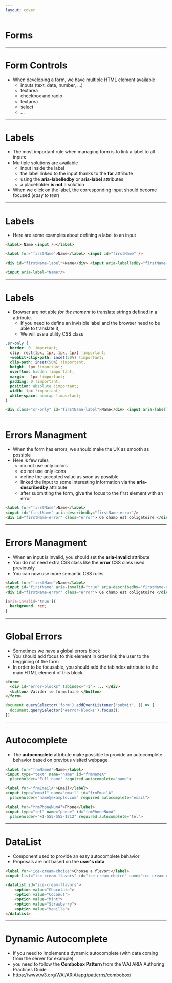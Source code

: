 ```yaml
---
layout: cover
---
```


# Forms

---

# Form Controls

* When developing a form, we have multiple HTML element available
  * inputs (text, date, number, ...)
  * textarea
  * checkbox and radio
  * textarea
  * select
  * ...
  
---

# Labels

* The most important rule when managing form is to link a label to all inputs
* Multiple solutions are available
  * input inside the label
  * the label linked to the input thanks to the **for** attribute
  * using the **aria-labelledby** or **aria-label** attributes
  * a placeholder **is not** a solution
* When we click on the label, the corresponding input should become focused (*easy to test*) 

---

# Labels

* Here are some examples about defining a label to an input

```html
<label> Name <input /></label>

<label for="firstName">Name</label> <input id="firstName" />

<div id="firstName-label">Name</div> <input aria-labelledBy="firstName-label" />

<input aria-label="Name"/>
```  

--- 

# Labels

* Browser are not able *for the moment* to translate strings defined in a attribute. 
  * If you need to define an invisible label and the browser need to be able to translate it, 
  * We will use a utility CSS class

```css
.sr-only {
  border: 0 !important;
  clip: rect(1px, 1px, 1px, 1px) !important;
  -webkit-clip-path: inset(50%) !important;
  clip-path: inset(50%) !important;
  height: 1px !important;
  overflow: hidden !important;
  margin: -1px !important;
  padding: 0 !important;
  position: absolute !important;
  width: 1px !important;
  white-space: nowrap !important;
}
```

```html
<div class="sr-only" id="firstName-label">Name</div> <input aria-labelledBy="firstName-label" />
```  

--- 


# Errors Managment

* When the form has errors, we should make the UX as smooth as possible
* Here is few rules
  * do not use only colors
  * do not use only icons
  * define the accepted value as soon as possible
  * linked the input to some interesting information via the **aria-describedby** attribute
  * after submitting the form, give the focus to the first element with an error  

```html
<label for="firstName">Name</label> 
<input id="firstName" aria-describedby="firstName-error"/>
<div id="firstName-error" class="error"> Ce champ est obligatoire </div>
```

---

# Errors Managment

* When an input is invalid, you should set the **aria-invalid** attribute
* You do not need extra CSS class like the **error** CSS class used previously
* You can now use more semantic CSS rules

```html
<label for="firstName">Name</label> 
<input id="firstName" aria-invalid="true" aria-describedby="firstName-error"/>
<div id="firstName-error" class="error"> Ce champ est obligatoire </div>
```

```css
[aria-invalid='true']{
  background: red;
}
```


--- 

# Global Errors

* Sometimes we have a global errors block
* You should add focus to this element in order link the user to the beggining of the form
* In order to be focusable, you should add the tabindex attribute to the main HTML element of this block. 

```html
<form>
  <div id="error-blocks" tabindex="-1"> ... </div>
  <button> Valider le formulaire </button>  
</form>  
```

```javascript
document.querySelector('form').addEventListener('submit', () => {
  document.querySelector('#error-blocks').focus();
})
```

---

# Autocomplete

* The **autocomplete** attribute make possible to provide an autocomplete behavior based on previous visited webpage

```html
<label for="frmNameA">Name</label>
<input type="text" name="name" id="frmNameA"
  placeholder="Full name" required autocomplete="name">

<label for="frmEmailA">Email</label>
<input type="email" name="email" id="frmEmailA"
  placeholder="name@example.com" required autocomplete="email">

<label for="frmPhoneNumA">Phone</label>
<input type="tel" name="phone" id="frmPhoneNumA"
  placeholder="+1-555-555-1212" required autocomplete="tel">
```

---

# DataList

* Component used to provide an easy autocomplete behavior
* Proposals are not based on the **user's data**

```html
<label for="ice-cream-choice">Choose a flavor:</label>
<input list="ice-cream-flavors" id="ice-cream-choice" name="ice-cream-choice" />

<datalist id="ice-cream-flavors">
    <option value="Chocolate">
    <option value="Coconut">
    <option value="Mint">
    <option value="Strawberry">
    <option value="Vanilla">
</datalist>
```

---

# Dynamic Autocomplete

* If you need to implement a dynamic autocomplete (with data coming from the server for example), 
* you need to follow the **Combobox Pattern** from the WAI ARIA Authoring Practices Guide
* https://www.w3.org/WAI/ARIA/apg/patterns/combobox/
